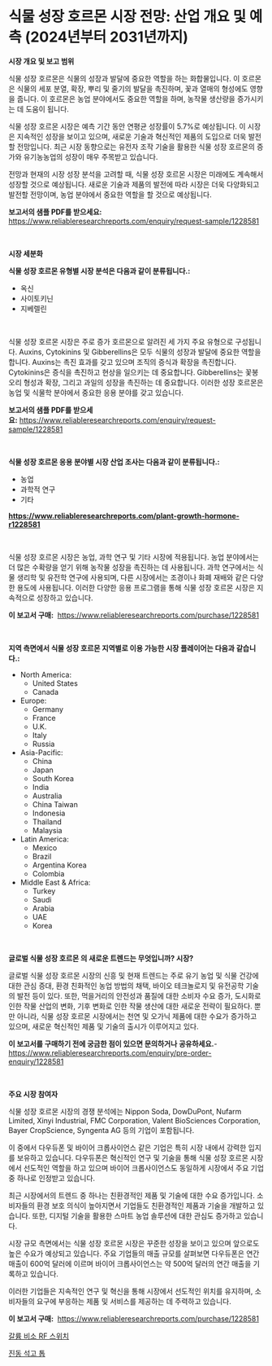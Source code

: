 <p><h1>식물 성장 호르몬 시장 전망: 산업 개요 및 예측 (2024년부터 2031년까지)</h1></p><p><strong>시장 개요 및 보고 범위</strong></p>
<p><p>식물 성장 호르몬은 식물의 성장과 발달에 중요한 역할을 하는 화합물입니다. 이 호르몬은 식물의 세포 분열, 확장, 뿌리 및 줄기의 발달을 촉진하며, 꽃과 열매의 형성에도 영향을 줍니다. 이 호르몬은 농업 분야에서도 중요한 역할을 하며, 농작물 생산량을 증가시키는 데 도움이 됩니다.</p><p>식물 성장 호르몬 시장은 예측 기간 동안 연평균 성장률이 5.7%로 예상됩니다. 이 시장은 지속적인 성장을 보이고 있으며, 새로운 기술과 혁신적인 제품의 도입으로 더욱 발전할 전망입니다. 최근 시장 동향으로는 유전자 조작 기술을 활용한 식물 성장 호르몬의 증가와 유기농농업의 성장이 매우 주목받고 있습니다.</p><p>전망과 현재의 시장 성장 분석을 고려할 때, 식물 성장 호르몬 시장은 미래에도 계속해서 성장할 것으로 예상됩니다. 새로운 기술과 제품의 발전에 따라 시장은 더욱 다양화되고 발전할 전망이며, 농업 분야에서 중요한 역할을 할 것으로 예상됩니다.</p></p>
<p><strong>보고서의 샘플 PDF를 받으세요:</strong> <a href="https://www.reliableresearchreports.com/enquiry/request-sample/1228581">https://www.reliableresearchreports.com/enquiry/request-sample/1228581</a></p>
<p>&nbsp;</p>
<p><strong>시장 세분화</strong></p>
<p><strong>식물 성장 호르몬 유형별 시장 분석은 다음과 같이 분류됩니다.:</strong></p>
<p><ul><li>옥신</li><li>사이토키닌</li><li>지베렐린</li></ul></p>
<p>&nbsp;</p>
<p><p>식물 성장 호르몬 시장은 주로 증가 호르몬으로 알려진 세 가지 주요 유형으로 구성됩니다. Auxins, Cytokinins 및 Gibberellins은 모두 식물의 성장과 발달에 중요한 역할을 합니다. Auxins는 촉진 효과를 갖고 있으며 조직의 증식과 확장을 촉진합니다. Cytokinins은 증식을 촉진하고 현상을 일으키는 데 중요합니다. Gibberellins는 꽃봉오리 형성과 확장, 그리고 과일의 성장을 촉진하는 데 중요합니다. 이러한 성장 호르몬은 농업 및 식물학 분야에서 중요한 응용 분야를 갖고 있습니다.</p></p>
<p><strong>보고서의 샘플 PDF를 받으세요:</strong>&nbsp;<a href="https://www.reliableresearchreports.com/enquiry/request-sample/1228581">https://www.reliableresearchreports.com/enquiry/request-sample/1228581</a></p>
<p>&nbsp;</p>
<p><strong> 식물 성장 호르몬 응용 분야별 시장 산업 조사는 다음과 같이 분류됩니다.:</strong></p>
<p><ul><li>농업</li><li>과학적 연구</li><li>기타</li></ul></p>
<p><strong><a href="https://www.reliableresearchreports.com/plant-growth-hormone-r1228581">https://www.reliableresearchreports.com/plant-growth-hormone-r1228581</a></strong></p>
<p>&nbsp;</p>
<p><p>식물 성장 호르몬 시장은 농업, 과학 연구 및 기타 시장에 적용됩니다. 농업 분야에서는 더 많은 수확량을 얻기 위해 농작물 성장을 촉진하는 데 사용됩니다. 과학 연구에서는 식물 생리학 및 유전학 연구에 사용되며, 다른 시장에서는 조경이나 화폐 재배와 같은 다양한 용도에 사용됩니다. 이러한 다양한 응용 프로그램을 통해 식물 성장 호르몬 시장은 지속적으로 성장하고 있습니다.</p></p>
<p><strong>이 보고서 구매:</strong>&nbsp; <a href="https://www.reliableresearchreports.com/purchase/1228581">https://www.reliableresearchreports.com/purchase/1228581</a></p>
<p>&nbsp;</p>
<p><strong>지역 측면에서 식물 성장 호르몬 지역별로 이용 가능한 시장 플레이어는 다음과 같습니다.:</strong></p>
<p><ul>
    <li>
        North America:
        <ul>
            <li>United States</li>
            <li>Canada</li>
        </ul>
    </li>
    <li>
        Europe:
        <ul>
            <li>Germany</li>
            <li>France</li>
            <li>U.K.</li>
            <li>Italy</li>
            <li>Russia</li>
        </ul>
    </li>
    <li>
        Asia-Pacific:
        <ul>
            <li>China</li>
            <li>Japan</li>
            <li>South Korea</li>
            <li>India</li>
            <li>Australia</li>
            <li>China Taiwan</li>
            <li>Indonesia</li>
            <li>Thailand</li>
            <li>Malaysia</li>
        </ul>
    </li>
    <li>
        Latin America:
        <ul>
            <li>Mexico</li>
            <li>Brazil</li>
            <li>Argentina Korea</li>
            <li>Colombia</li>
        </ul>
    </li>
    <li>
        Middle East & Africa:
        <ul>
            <li>Turkey</li>
            <li>Saudi</li>
            <li>Arabia</li>
            <li>UAE</li>
            <li>Korea</li>
        </ul>
    </li>
    </ul></p>
<p>&nbsp;</p>
<p><strong>글로벌 식물 성장 호르몬 의 새로운 트렌드는 무엇입니까? 시장?</strong></p>
<p><p>글로벌 식물 성장 호르몬 시장의 신흥 및 현재 트렌드는 주로 유기 농업 및 식물 건강에 대한 관심 증대, 환경 친화적인 농업 방법의 채택, 바이오 테크놀로지 및 유전공학 기술의 발전 등이 있다. 또한, 먹을거리의 안전성과 품질에 대한 소비자 수요 증가, 도시화로 인한 작물 산업의 변화, 기후 변화로 인한 작물 생산에 대한 새로운 전략이 필요하다. 뿐만 아니라, 식물 성장 호르몬 시장에서는 천연 및 오가닉 제품에 대한 수요가 증가하고 있으며, 새로운 혁신적인 제품 및 기술의 출시가 이루어지고 있다.</p></p>
<p><strong>이 보고서를 구매하기 전에 궁금한 점이 있으면 문의하거나 공유하세요.</strong>- <a href="https://www.reliableresearchreports.com/enquiry/pre-order-enquiry/1228581">https://www.reliableresearchreports.com/enquiry/pre-order-enquiry/1228581</a></p>
<p>&nbsp;</p>
<p><strong>주요 시장 참여자</strong></p>
<p><p>식물 성장 호르몬 시장의 경쟁 분석에는 Nippon Soda, DowDuPont, Nufarm Limited, Xinyi Industrial, FMC Corporation, Valent BioSciences Corporation, Bayer CropScience, Syngenta AG 등의 기업이 포함됩니다. </p><p>이 중에서 다우듀폰 및 바이어 크롭사이언스 같은 기업은 특히 시장 내에서 강력한 입지를 보유하고 있습니다. 다우듀폰은 혁신적인 연구 및 기술을 통해 식물 성장 호르몬 시장에서 선도적인 역할을 하고 있으며 바이어 크롭사이언스도 동일하게 시장에서 주요 기업 중 하나로 인정받고 있습니다.</p><p>최근 시장에서의 트렌드 중 하나는 친환경적인 제품 및 기술에 대한 수요 증가입니다. 소비자들의 환경 보호 의식이 높아지면서 기업들도 친환경적인 제품과 기술을 개발하고 있습니다. 또한, 디지털 기술을 활용한 스마트 농업 솔루션에 대한 관심도 증가하고 있습니다.</p><p>시장 규모 측면에서는 식물 성장 호르몬 시장은 꾸준한 성장을 보이고 있으며 앞으로도 높은 수요가 예상되고 있습니다. 주요 기업들의 매출 규모를 살펴보면 다우듀폰은 연간 매출이 600억 달러에 이르며 바이어 크롭사이언스는 약 500억 달러의 연간 매출을 기록하고 있습니다.</p><p>이러한 기업들은 지속적인 연구 및 혁신을 통해 시장에서 선도적인 위치를 유지하며, 소비자들의 요구에 부응하는 제품 및 서비스를 제공하는 데 주력하고 있습니다.</p></p>
<p><strong>이 보고서 구매:</strong>&nbsp;&nbsp;<a href="https://www.reliableresearchreports.com/purchase/1228581">https://www.reliableresearchreports.com/purchase/1228581</a></p>
<p><p><a href="https://medium.com/@leeusso5656/gaas-rf-%EC%8A%A4%EC%9C%84%EC%B9%98-%EC%8B%9C%EC%9E%A5-%EB%B6%84%EC%84%9D-%EA%B7%B8-cagr-%EC%8B%9C%EC%9E%A5-%EC%84%B8%EB%B6%84%ED%99%94-%EB%B0%8F-%EA%B8%80%EB%A1%9C%EB%B2%8C-%EC%82%B0%EC%97%85-%EA%B0%9C%EC%9A%94-2731fc8b25f3">갈륨 비소 RF 스위치</a></p><p><a href="https://medium.com/@juracy1980/%EC%A7%84%EB%8F%99-%EC%84%9D%EA%B3%A0-%ED%86%B1-%EC%8B%9C%EC%9E%A5-%EA%B7%9C%EB%AA%A8%EB%8A%94-%EA%B8%80%EB%A1%9C%EB%B2%8C-%EC%82%B0%EC%97%85%EC%97%90%EC%84%9C-%EC%B5%9C%EC%83%81%EC%9D%98-%EB%A7%88%EC%BC%80%ED%8C%85-%EC%B1%84%EB%84%90%EC%9D%84-%EB%93%9C%EB%9F%AC%EB%83%85%EB%8B%88%EB%8B%A4-e540543a3a2a">진동 석고 톱</a></p></p>